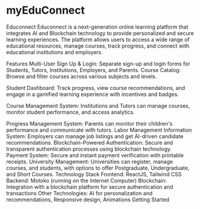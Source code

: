 # myEduConnect
Educonnect
Educonnect is a next-generation online learning platform that integrates AI and Blockchain technology to provide personalized and secure learning experiences. The platform allows users to access a wide range of educational resources, manage courses, track progress, and connect with educational institutions and employers.

Features
Multi-User Sign Up & Login: Separate sign-up and login forms for Students, Tutors, Institutions, Employers, and Parents.
Course Catalog: Browse and filter courses across various subjects and levels.

Student Dashboard: Track progress, view course recommendations, and engage in a gamified learning experience with incentives and badges.

Course Management System: Institutions and Tutors can manage courses, monitor student performance, and access analytics.

Progress Management System: Parents can monitor their children's performance and communicate with tutors.
Labor Management Information System: Employers can manage job listings and get AI-driven candidate recommendations.
Blockchain-Powered Authentication: Secure and transparent authentication processes using blockchain technology.
Payment System: Secure and instant payment verification with printable receipts.
University Management: Universities can register, manage courses, and students, with options to offer Postgraduate, Undergraduate, and Short Courses.
Technology Stack
Frontend: ReactJS, Tailwind CSS
Backend: Motoko (running on the Internet Computer)
Blockchain: Integration with a blockchain platform for secure authentication and transactions
Other Technologies: AI for personalization and recommendations, Responsive design, Animations
Getting Started

